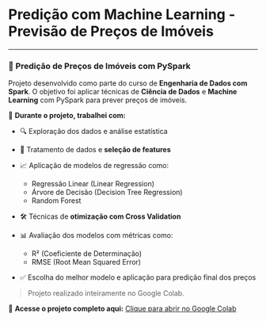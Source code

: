# Predição com Machine Learning - Previsão de Preços de Imóveis
---
### 🏡 Predição de Preços de Imóveis com PySpark

Projeto desenvolvido como parte do curso de **Engenharia de Dados com Spark**. O objetivo foi aplicar técnicas de **Ciência de Dados** e **Machine Learning** com PySpark para prever preços de imóveis.

📌 **Durante o projeto, trabalhei com:**

- 🔍 Exploração dos dados e análise estatística
- 🧹 Tratamento de dados e **seleção de features**
- 📈 Aplicação de modelos de regressão como:
  - Regressão Linear (Linear Regression)
  - Árvore de Decisão (Decision Tree Regression)
  - Random Forest
    
- 🛠️ Técnicas de **otimização com Cross Validation**
- 📊 Avaliação dos modelos com métricas como:
  - R² (Coeficiente de Determinação)
  - RMSE (Root Mean Squared Error)
- ✅ Escolha do melhor modelo e aplicação para predição final dos preços

> Projeto realizado inteiramente no Google Colab.

🔗 **Acesse o projeto completo aqui:** [Clique para abrir no Google Colab](https://colab.research.google.com/drive/1VWEPHz--nHQPRYamUn-OhHXo8Oigw_8h#scrollTo=0-lKrpsX6ks1)
